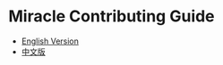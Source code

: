 # Miracle Contributing Guide

- [English Version](../packages/miracle/docs/markdown/contribution.en-US.md)
- [中文版](../packages/miracle/docs/markdown/contribution.zh-CN.md)
